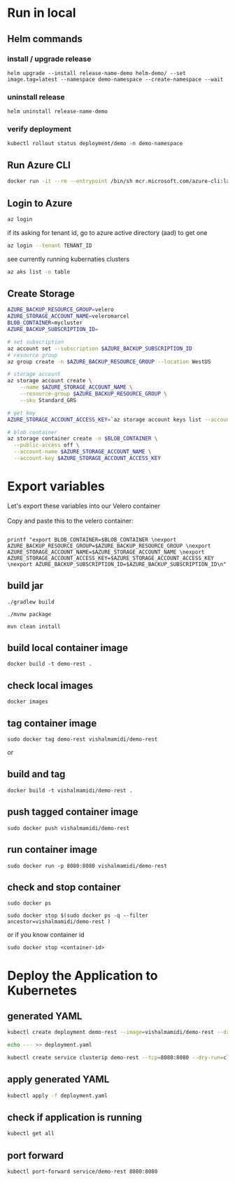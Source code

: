 # Run in local

## Helm commands

### install / upgrade release

  ```
  helm upgrade --install release-name-demo helm-demo/ --set image.tag=latest --namespace demo-namespace --create-namespace --wait
  ```

  ### uninstall release

  ```
  helm uninstall release-name-demo
  ```

  ### verify deployment

  ```
  kubectl rollout status deployment/demo -n demo-namespace
  ```




## Run Azure CLI

```bash
docker run -it --rm --entrypoint /bin/sh mcr.microsoft.com/azure-cli:latest
```

## Login to Azure

```bash
az login
```

if its asking for tenant id, go to azure active directory (aad) to get one

```bash
az login --tenant TENANT_ID
```

see currently running kubernaties clusters

```bash
az aks list -o table
```

## Create Storage

```bash
AZURE_BACKUP_RESOURCE_GROUP=velero
AZURE_STORAGE_ACCOUNT_NAME=veleromarcel
BLOB_CONTAINER=mycluster
AZURE_BACKUP_SUBSCRIPTION_ID=

# set subscription
az account set --subscription $AZURE_BACKUP_SUBSCRIPTION_ID
# resource group
az group create -n $AZURE_BACKUP_RESOURCE_GROUP --location WestUS

# storage account
az storage account create \
    --name $AZURE_STORAGE_ACCOUNT_NAME \
    --resource-group $AZURE_BACKUP_RESOURCE_GROUP \
    --sku Standard_GRS

# get key
AZURE_STORAGE_ACCOUNT_ACCESS_KEY=`az storage account keys list --account-name $AZURE_STORAGE_ACCOUNT_NAME --query "[?keyName == 'key1'].value" -o tsv`

# blob container
az storage container create -n $BLOB_CONTAINER \
  --public-access off \
  --account-name $AZURE_STORAGE_ACCOUNT_NAME \
  --account-key $AZURE_STORAGE_ACCOUNT_ACCESS_KEY

```

# Export variables

Let's export these variables into our Velero container <br/>
<br/>
Copy and paste this to the velero container:

```

printf "export BLOB_CONTAINER=$BLOB_CONTAINER \nexport AZURE_BACKUP_RESOURCE_GROUP=$AZURE_BACKUP_RESOURCE_GROUP \nexport AZURE_STORAGE_ACCOUNT_NAME=$AZURE_STORAGE_ACCOUNT_NAME \nexport AZURE_STORAGE_ACCOUNT_ACCESS_KEY=$AZURE_STORAGE_ACCOUNT_ACCESS_KEY \nexport AZURE_BACKUP_SUBSCRIPTION_ID=$AZURE_BACKUP_SUBSCRIPTION_ID\n"
```

## build jar

```
./gradlew build
```

```
./mvnw package
```

```
mvn clean install
```

## build local container image

```
docker build -t demo-rest .
```

## check local images

```
docker images
```

## tag container image

```
sudo docker tag demo-rest vishalmamidi/demo-rest
```

or

## build and tag

```
docker build -t vishalmamidi/demo-rest .
```

## push tagged container image

```
sudo docker push vishalmamidi/demo-rest
```

## run container image

```
sudo docker run -p 8080:8080 vishalmamidi/demo-rest
```

## check and stop container

```
sudo docker ps 
```

```
sudo docker stop $(sudo docker ps -q --filter ancestor=vishalmamidi/demo-rest )
```

or if you know container id

```
sudo docker stop <container-id>
```

# Deploy the Application to Kubernetes

## generated YAML

```bash
kubectl create deployment demo-rest --image=vishalmamidi/demo-rest --dry-run=client -o=yaml > deployment.yaml
```

```bash
echo --- >> deployment.yaml
```

```bash
kubectl create service clusterip demo-rest --tcp=8080:8080 --dry-run=client  -o=yaml >> deployment.yaml
```

## apply generated YAML

```bash
kubectl apply -f deployment.yaml
```

## check if application is running

```bash
kubectl get all
```

## port forward

```bash
kubectl port-forward service/demo-rest 8080:8080
```
